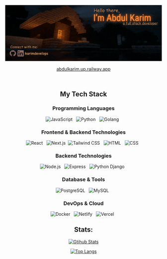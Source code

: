 <div align=center>
<img src=assets/intro.gif alt="intro">

<p>
<a href="https://abdulkarim.up.railway.app/">abdulkarim.up.railway.app</a>
</p>

<br/>
<h2>My Tech Stack</h2>

### Programming Languages
<div>
  <img src="https://cdn.jsdelivr.net/gh/devicons/devicon/icons/javascript/javascript-original.svg" alt="JavaScript" width="60" height="60"/> &nbsp;
  <img src="https://cdn.jsdelivr.net/gh/devicons/devicon/icons/python/python-original.svg" alt="Python" width="60" height="60"/> &nbsp;
  <img src="https://cdn.jsdelivr.net/gh/devicons/devicon@latest/icons/go/go-original-wordmark.svg" alt="Golang" width="60" height="60"/> &nbsp;
</div>

### Frontend & Backend Technologies
<div>
  <img src="https://cdn.jsdelivr.net/gh/devicons/devicon/icons/react/react-original.svg" alt="React" width="60" height="60"/> &nbsp;
  <img src="https://cdn.jsdelivr.net/gh/devicons/devicon/icons/nextjs/nextjs-original.svg" alt="Next.js" width="60" height="60"/>&nbsp;
  <img src="https://cdn.jsdelivr.net/gh/devicons/devicon/icons/tailwindcss/tailwindcss-original.svg" alt="Tailwind CSS" width="60" height="60"/> &nbsp;
  <img src="https://cdn.jsdelivr.net/gh/devicons/devicon/icons/html5/html5-original.svg" alt="HTML" width="60" height="60"/> &nbsp;
  <img src="https://cdn.jsdelivr.net/gh/devicons/devicon/icons/css3/css3-original.svg" alt="CSS" width="60" height="60"/> &nbsp;
</div>

### Backend Technologies
<div>
  <img src="https://cdn.jsdelivr.net/gh/devicons/devicon/icons/nodejs/nodejs-original.svg" alt="Node.js" width="60" height="60"/> &nbsp;
  <img src="https://cdn.jsdelivr.net/gh/devicons/devicon/icons/express/express-original.svg" alt="Express" width="60" height="60"/> &nbsp;
  <img src="https://cdn.jsdelivr.net/gh/devicons/devicon@latest/icons/django/django-plain.svg" alt="Python Django" width="60" height="60"/> &nbsp;
</div>

### Database & Tools
<div>
  <img src="https://cdn.jsdelivr.net/gh/devicons/devicon/icons/postgresql/postgresql-original.svg" alt="PostgreSQL" width="60" height="60"/> &nbsp;
  <img src="https://cdn.jsdelivr.net/gh/devicons/devicon/icons/mysql/mysql-original.svg" alt="MySQL" width="60" height="60"/> &nbsp;
</div>

### DevOps & Cloud
<div>
  <img src="https://cdn.jsdelivr.net/gh/devicons/devicon/icons/docker/docker-original.svg" alt="Docker" width="60" height="60"/> &nbsp;
  <img src="https://cdn.jsdelivr.net/gh/devicons/devicon/icons/netlify/netlify-original.svg" alt="Netlify" width="60" height="60"/> &nbsp;
  <img src="https://cdn.jsdelivr.net/gh/devicons/devicon/icons/vercel/vercel-original.svg" alt="Vercel" width="60" height="60"/> &nbsp;
</div>

<div>
 <h2>Stats:</h2> 

[![Gtihub Stats](https://gt-stats-theta.vercel.app//api?username=karimdevelops&show_icons=true&theme=onedark)](https://github.com/karimdevelops)

[![Top Langs](https://gt-stats-theta.vercel.app//api/top-langs/?username=karimdevelops&theme=onedark&layout=donut-vertical)](https://github.com/karimdevelops)
</div>
</div>